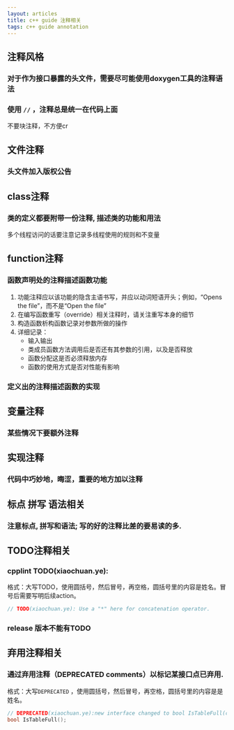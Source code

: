 ```yaml
---
layout: articles
title: c++ guide 注释相关
tags: c++ guide annotation
---
```


## 注释风格
### 对于作为接口暴露的头文件，需要尽可能使用doxygen工具的注释语法

### 使用 `//` ，注释总是统一在代码上面
不要块注释，不方便cr


## 文件注释

### 头文件加入版权公告

## class注释
### 类的定义都要附带一份注释, 描述类的功能和用法
多个线程访问的话要注意记录多线程使用的规则和不变量

## function注释
### 函数声明处的注释描述函数功能
1. 功能注释应以该功能的隐含主语书写，并应以动词短语开头；例如，“Opens the file”，而不是“Open the file”
2. 在编写函数重写（override）相关注释时，请关注重写本身的细节
3. 构造函数析构函数记录对参数所做的操作
4. 详细记录：
    - 输入输出
    - 类成员函数方法调用后是否还有其参数的引用，以及是否释放
    - 函数分配这是否必须释放内存
    - 函数的使用方式是否对性能有影响


### 定义出的注释描述函数的实现
## 变量注释
### 某些情况下要额外注释


## 实现注释
### 代码中巧妙地，晦涩，重要的地方加以注释
## 标点 拼写 语法相关
### 注意标点, 拼写和语法; 写的好的注释比差的要易读的多.
## TODO注释相关

### cpplint TODO(xiaochuan.ye): 
格式：大写TODO，使用圆括号，然后冒号，再空格，圆括号里的内容是姓名。冒号后需要写明后续action。
```C++
// TODO(xiaochuan.ye): Use a "*" here for concatenation operator.
```

### release 版本不能有TODO
## 弃用注释相关
### 通过弃用注释（DEPRECATED comments）以标记某接口点已弃用.

格式：大写`DEPRECATED` ，使用圆括号，然后冒号，再空格，圆括号里的内容是是姓名。
```C++
// DEPRECATED(xiaochuan.ye):new interface changed to bool IsTableFull(const Table& t)
bool IsTableFull();
```
